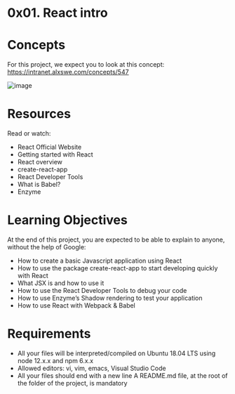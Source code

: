 # 0x01. React intro
# Concepts
For this project, we expect you to look at this concept:
https://intranet.alxswe.com/concepts/547

![image](https://github.com/Totybeca/alx-react/assets/106770765/1037d0ee-885e-463e-baf4-ba745495f4b6)

# Resources
Read or watch:

- React Official Website
- Getting started with React
- React overview
- create-react-app
- React Developer Tools
- What is Babel?
- Enzyme
# Learning Objectives
At the end of this project, you are expected to be able to explain to anyone, without the help of Google:

- How to create a basic Javascript application using React
- How to use the package create-react-app to start developing quickly with React
- What JSX is and how to use it
- How to use the React Developer Tools to debug your code
- How to use Enzyme’s Shadow rendering to test your application
- How to use React with Webpack & Babel
# Requirements
- All your files will be interpreted/compiled on Ubuntu 18.04 LTS using node 12.x.x and npm 6.x.x
- Allowed editors: vi, vim, emacs, Visual Studio Code
- All your files should end with a new line
A README.md file, at the root of the folder of the project, is mandatory
